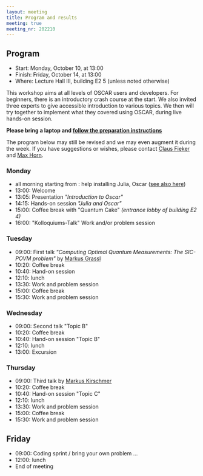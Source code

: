 ```yaml
---
layout: meeting
title: Program and results
meeting: true
meeting_nr: 202210
---
```


## Program
* Start: Monday, October 10, at 13:00
* Finish: Friday, October 14, at 13:00
* Where: Lecture Hall III, building E2 5 (unless noted otherwise)

This workshop aims at all levels of OSCAR users and developers.
For beginners, there is an introductory crash course at the start.
We also invited three experts to give accessible introduction to
various topics. We then will try together to implement what they covered
using OSCAR, during live hands-on session. 

**Please bring a laptop and [follow the preparation instructions](../prepare)**

The program below may still be revised and we may even augment it during the
week. If you have suggestions or wishes, please contact [Claus Fieker](mailto:fieker@mathematik.uni-kl.de)
and [Max Horn](mailto:horn@mathematik.uni-kl.de).


### Monday

- all morning starting from : help installing Julia, Oscar ([see also here](../prepare))
- 13:00: Welcome
- 13:05: Presentation *"Introduction to Oscar"*
- 14:15: Hands-on session *"Julia and Oscar"*
- 15:00: Coffee break with "Quantum Cake" *(entrance lobby of building E2 4)*
- 16:00: "Kolloquiums-Talk" Work and/or problem session

### Tuesday

- 09:00: First talk *"Computing Optimal Quantum Measurements: The SIC-POVM problem"* by [Markus Grassl](http://www.markus-grassl.de)
- 10:20: Coffee break
- 10:40: Hand-on session
- 12:10: lunch
- 13:30: Work and problem session
- 15:00: Coffee break
- 15:30: Work and problem session

### Wednesday

- 09:00: Second talk "Topic B"
- 10:20: Coffee break
- 10:40: Hand-on session "Topic B"
- 12:10: lunch
- 13:00: Excursion

### Thursday

- 09:00: Third talk by [Markus Kirschmer](http://www.math.rwth-aachen.de/~Markus.Kirschmer/)
- 10:20: Coffee break
- 10:40: Hand-on session "Topic C"
- 12:10: lunch
- 13:30: Work and problem session
- 15:00: Coffee break
- 15:30: Work and problem session

## Friday

- 09:00: Coding sprint / bring your own problem ...
- 12:00: lunch
- End of meeting
